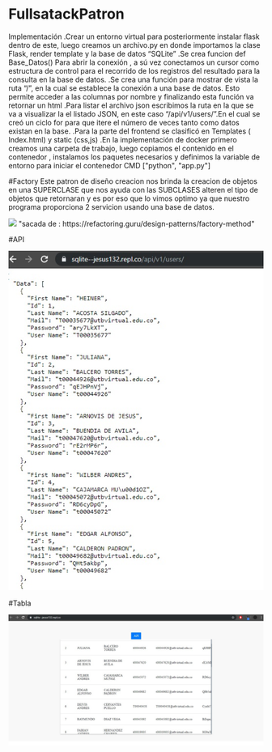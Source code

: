 # FullsatackPatron

Implementación
.Crear un entorno virtual para posteriormente instalar flask dentro de este, luego
creamos un archivo.py en donde importamos la clase Flask, render template y la
base de datos “SQLite”
.Se crea funcion def Base_Datos() Para abrir la conexión , a sú vez conectamos un
cursor como estructura de control para el recorrido de los registros del resultado
para la consulta en la base de datos.
.Se crea una función para mostrar de vista la ruta “/”, en la cual se establece la
conexión a una base de datos. Esto permite acceder a las columnas por nombre y
finalizando esta función va retornar un html
.Para listar el archivo json escribimos la ruta en la que se va a visualizar la el listado
JSON, en este caso “/api/v1/users/”.En el cual se creó un ciclo for para que itere el
número de veces tanto como datos existan en la base.
.Para la parte del frontend se clasificó en Templates ( Index.html) y static (css,js)
.En la implementación de docker primero creamos una carpeta de trabajo, luego
copiamos el contenido en el contenedor , instalamos los paquetes necesarios y
definimos la variable de entorno para iniciar el contenedor CMD ["python", "app.py"]

#Factory
Este patron de diseño creacion nos brinda la creacion de objetos en una SUPERCLASE 
que nos ayuda con las SUBCLASES alteren el tipo de objetos que retornaran y es por
eso que lo vimos optimo ya que nuestro programa proporciona 2 servicion usando
una base de datos.

<td><img src="https://refactoring.guru/images/patterns/diagrams/factory-method/structure.png"</th>
"sacada de : https://refactoring.guru/design-patterns/factory-method"

#API

<td><img src="https://github.com/Jesus132/FullsatackPatron/blob/master/api.jpg"</th>

#Tabla

<td><img src="https://github.com/Jesus132/FullsatackPatron/blob/master/tabla.jpg"</th>
